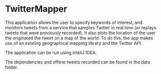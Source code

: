 # TwitterMapper

This application allows the user to specify keywords of interest, and monitors tweets from a service that samples Twitter in real time (or replays tweets that were previously recorded). 
It also plots the location of the user the originated the tweet on a map of the world. To do this, the app makes use of an existing geographical mapping library and the Twitter API.


The application can be run using inteliJ IDEA.

The dependencies  and offline tweets recorded can be found in the data folder.
